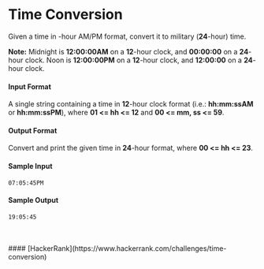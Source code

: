 Time Conversion
===============
Given a time in -hour AM/PM format, convert it to military (**24**-hour) time.

**Note:** Midnight is **12:00:00AM** on a **12**-hour clock, and **00:00:00** on a **24**-hour clock. Noon is **12:00:00PM** on a **12**-hour clock, and **12:00:00** on a **24**-hour clock.

#### Input Format

A single string containing a time in **12**-hour clock format (i.e.: **hh:mm:ssAM** or **hh:mm:ssPM**), where **01 <= hh <= 12** and **00 <= mm, ss <= 59**.

#### Output Format

Convert and print the given time in **24**-hour format, where **00 <= hh <= 23**.

#### Sample Input
```
07:05:45PM
```
#### Sample Output
```
19:05:45
```
<br>
<br>
#### [HackerRank](https://www.hackerrank.com/challenges/time-conversion)
